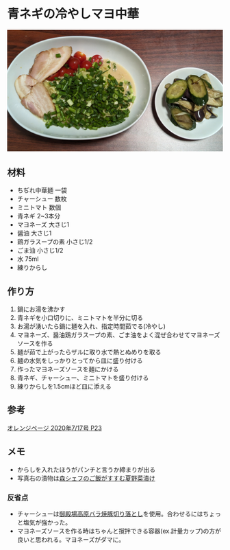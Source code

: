# 青ネギの冷やしマヨ中華
![青ネギの冷やしマヨ中華](images/NegiMayoNoodle.jpg)
## 材料
* ちぢれ中華麺 一袋
* チャーシュー 数枚
* ミニトマト 数個
* 青ネギ 2~3本分
* マヨネーズ 大さじ1
* 醤油 大さじ1
* 鶏ガラスープの素 小さじ1/2
* ごま油 小さじ1/2
* 水 75ml
* 練りからし

## 作り方
1. 鍋にお湯を沸かす
2. 青ネギを小口切りに、ミニトマトを半分に切る
3. お湯が湧いたら鍋に麺を入れ、指定時間茹でる(冷やし)
4. マヨネーズ、醤油鶏ガラスープの素、ごま油をよく混ぜ合わせてマヨネーズソースを作る
5. 麺が茹で上がったらザルに取り水で熱とぬめりを取る
6. 麺の水気をしっかりとってから皿に盛り付ける
7. 作ったマヨネーズソースを麺にかける
8. 青ネギ、チャーシュー、ミニトマトを盛り付ける
9. 練りからしを1.5cmほど皿に添える

## 参考
[オレンジページ 2020年7/17号 P23](https://www.amazon.co.jp/dp/B0896Q1Q77)

## メモ
* からしを入れたほうがパンチと言うか締まりが出る
* 写真右の漬物は[森シェフのご飯がすすむ夏野菜漬け](https://www.youtube.com/watch?v=lf6PtmJaPDw)
### 反省点
* チャーシューは[御殿場高原バラ焼豚切り落とし](https://www.yonekyu.co.jp/product/detail.html?pdid=44)を使用。合わせるにはちょっと塩気が強かった。
* マヨネーズソースを作る時はちゃんと撹拌できる容器(ex.計量カップ)の方が良いと思われる。マヨネーズがダマに。
